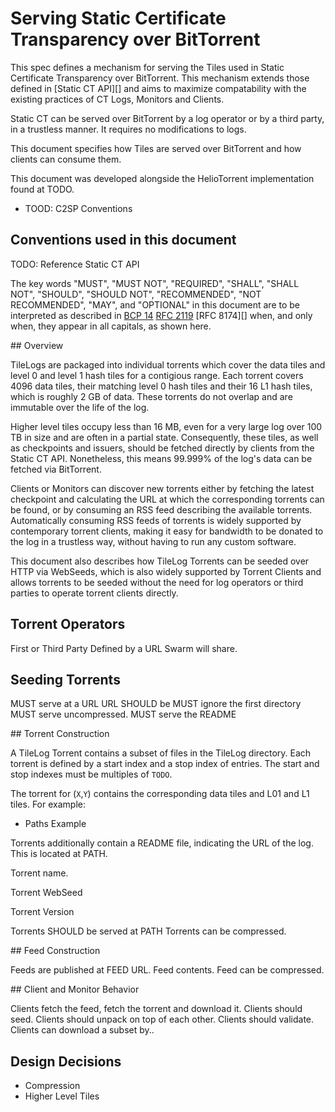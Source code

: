 # Serving Static Certificate Transparency over BitTorrent

This spec defines a mechanism for serving the Tiles used in Static Certificate Transparency over BitTorrent. This mechanism extends those defined in [Static CT API][] and aims to maximize compatability with the existing practices of CT Logs, Monitors and Clients.

Static CT can be served over BitTorrent by a log operator or by a third party, in a trustless manner. It requires no modifications to logs.

This document specifies how Tiles are served over BitTorrent and how clients can consume them.

This document was developed alongside the HelioTorrent implementation found at TODO.

* TOOD: C2SP Conventions

## Conventions used in this document

TODO: Reference Static CT API

The key words "MUST", "MUST NOT", "REQUIRED", "SHALL", "SHALL NOT", "SHOULD",
"SHOULD NOT", "RECOMMENDED", "NOT RECOMMENDED", "MAY", and "OPTIONAL" in this
document are to be interpreted as described in [BCP 14][] [RFC 2119][] [RFC
8174][] when, and only when, they appear in all capitals, as shown here.

[BCP 14]: https://www.rfc-editor.org/info/bcp14
[RFC 2119]: https://www.rfc-editor.org/rfc/rfc2119.html

## Overview

TileLogs are packaged into individual torrents which cover the data tiles and level 0 and level 1 hash tiles for a contigious range. Each torrent covers 4096 data tiles, their matching level 0 hash tiles and their 16 L1 hash tiles, which is roughly 2 GB of data. These torrents do not overlap and are immutable over the life of the log.

Higher level tiles occupy less than 16 MB, even for a very large log over 100 TB in size and are often in a partial state. Consequently, these tiles, as well as checkpoints and issuers, should be fetched directly by clients from the Static CT API. Nonetheless, this means 99.999% of the log's data can be fetched via BitTorrent.

Clients or Monitors can discover new torrents either by fetching the latest checkpoint and calculating the URL at which the corresponding torrents can be found, or by consuming an RSS feed describing the available torrents. Automatically consuming RSS feeds of torrents is widely supported by contemporary torrent clients, making it easy for bandwidth to be donated to the log in a trustless way, without having to run any custom software.

This document also describes how TileLog Torrents can be seeded over HTTP via WebSeeds, which is also widely supported by Torrent Clients and allows torrents to be seeded without the need for log operators or third parties to operate torrent clients directly.

## Torrent Operators

First or Third Party
Defined by a URL
Swarm will share.

## Seeding Torrents

MUST serve at a URL
URL SHOULD be
MUST ignore the first directory
MUST serve uncompressed.
MUST serve the README

## Torrent Construction

A TileLog Torrent contains a subset of files in the TileLog directory. Each torrent is defined by a start index and a stop index of entries. The start and stop indexes must be multiples of `TODO`.

The torrent for (`X`,`Y`) contains the corresponding data tiles and L01 and L1 tiles. For example:

* Paths Example

Torrents additionally contain a README file, indicating the URL of the log. This is located at PATH.

Torrent name.

Torrent WebSeed

Torrent Version

Torrents SHOULD be served at PATH
Torrents can be compressed.

## Feed Construction

Feeds are published at FEED URL.
Feed contents.
Feed can be compressed.

## Client and Monitor Behavior

Clients fetch the feed, fetch the torrent and download it.
Clients should seed.
Clients should unpack on top of each other.
Clients should validate.
Clients can download a subset by..

## Design Decisions

* Compression
* Higher Level Tiles